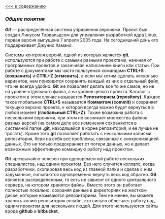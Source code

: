 [<<< к содержанию](readme.md)

### ***Общие понятия***
***Git*** — распределённая система управления версиями. Проект был создан Линусом Торвальдсом для управления разработкой ядра Linux, первая версия выпущена 7 апреля 2005 года. На сегодняшний день его поддерживает Джунио Хамано.

Системы контроля версий, одной из которых является __git__, используются при работе с самыми разными проектами, начиная от программных проектов и заканчивая написанием книги или статьи. При работе с документами мы часто пользуемся командами __CTRL+S (сохранить)__ и __CTRL+Z (отменить)__, а если мы хотим сделать несколько вариантов, нам приходится сохранять каждый из них в отдельный файл, что не всегда удобно. __Git__ же позволяет делать все то же самое, но не на уровне отдельного файла, а на уровне целого проекта. Каталог с проектом в этом случае называется __Репозиторием (repository)__. Каждое такое глобальное __CTRL+S__ называется __Коммитом (commit)__ и сохраняет текущую версию проекта, к которой всегда можно будет вернуться в любой момент __(глобальный CTRL+Z)__. Также возможна работа с несколькими версиями, при этом не возникает множества файлов разных версий (на самом деле все изменения сохраняются в системной папке __.git__, находящейся в корне репозитория, и ее лучше не трогать). Кроме того __git__ позволяет работать с несколькими копиями репозитория, беря на себя все проблемы, связанные с синхронизацией данных. Это не только предохраняет от потери данных, но и делает возможным эффективную командную работу над проектом.

__Git__ чрезвычайно полезен при одновременной работе нескольких специалистов, над одним проектом. Без него случится коллапс, когда разработчики, скопировав весь код из главной папки и сделав с ним задуманное, попытаются одновременно вернуть весь код обратно. __Git__ является распределенным, то есть не зависит от одного центрального сервера, на котором хранятся файлы. Вместо этого он работает полностью локально, сохраняя данные в директориях на жестком диске, которые называются репозиторием. Тем не менее, вы можете хранить копию репозитория онлайн, это сильно облегчает работу над одним проектом для нескольких людей. Для этого используются сайты вроде __github__ и __bitbucket__.